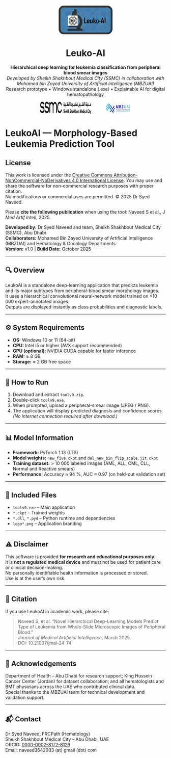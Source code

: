 <p align="center">
  <img src="assets/LeukoAI logo.png" height="90"/>
</p>

<h1 align="center">Leuko-AI</h1>

<p align="center">
  <strong>Hierarchical deep learning for leukemia classification from peripheral blood smear images</strong><br/>
  <em>Developed by Sheikh Shakhbout Medical City (SSMC) in collaboration with Mohamed bin Zayed University of Artificial Intelligence (MBZUAI)</em><br/>
  Research prototype • Windows standalone (.exe) • Explainable AI for digital hematopathology
</p>

<p align="center">
  <img src="assets/ssmc logo.png" height="40" style="margin-right:1cm;"/>
  <img src="assets/mbzuai logo.png" height="40"/>
</p>


# LeukoAI — Morphology-Based Leukemia Prediction Tool

## License
This work is licensed under the [Creative Commons Attribution-NonCommercial-NoDerivatives 4.0 International License](https://creativecommons.org/licenses/by-nc-nd/4.0/).
You may use and share the software for non-commercial research purposes with proper citation.  
No modifications or commercial uses are permitted.
© 2025 Dr Syed Naveed. 

Please **cite the following publication** when using the tool:
Naveed S et al., *J Med Artif Intell*, 2025.



**Developed by:** Dr Syed Naveed and team, Sheikh Shakhbout Medical City (SSMC), Abu Dhabi  
**Collaborators:** Mohamed Bin Zayed University of Artificial Intelligence (MBZUAI) and Hematology & Oncology Departments  
**Version:** v1.0  |  **Build Date:** October 2025

---

## 🔍 Overview
LeukoAI is a standalone deep-learning application that predicts leukemia and its major subtypes from peripheral-blood smear morphology images.  
It uses a hierarchical convolutional neural-network model trained on >10 000 expert-annotated images.  
Outputs are displayed instantly as class probabilities and diagnostic labels.

---

## ⚙️ System Requirements
- **OS:** Windows 10 or 11 (64-bit)  
- **CPU:** Intel i5 or higher (AVX support recommended)  
- **GPU (optional):** NVIDIA CUDA capable for faster inference  
- **RAM:** ≥ 8 GB  
- **Storage:** ≈ 2 GB free space

---

## 🚀 How to Run
1. Download and extract `toolv9.zip`.  
2. Double-click `toolv9.exe`.  
3. When prompted, upload a peripheral-smear image (JPEG / PNG).  
4. The application will display predicted diagnosis and confidence scores.  
*(No internet connection required after download.)*

---

## 📊 Model Information
- **Framework:** PyTorch 1.13 (LTS)  
- **Model weights:** `new_five.ckpt` and `del_new_bin_flip_scale.jit.ckpt`  
- **Training dataset:** > 10 000 labeled images (AML, ALL, CML, CLL, Normal and Reactive smears)  
- **Performance:** Accuracy ≈ 94 %, AUC ≈ 0.97 (on held-out validation set)

---

## 🧩 Included Files
- `toolv9.exe` – Main application  
- `*.ckpt` – Trained weights  
- `*.dll`, `*.pyd` – Python runtime and dependencies  
- `logo*.png` – Application branding

---

## ⚠️ Disclaimer
This software is provided **for research and educational purposes only.**  
It is **not a regulated medical device** and must not be used for patient care or clinical decision-making.  
No personally identifiable health information is processed or stored.  
Use is at the user’s own risk.

---

## 🧾 Citation
If you use LeukoAI in academic work, please cite:  

> Naveed S, et al. “Novel Hierarchical Deep-Learning Models Predict Type of Leukemia from Whole-Slide Microscopic Images of Peripheral Blood.”  
> *Journal of Medical Artificial Intelligence*, March 2025.   
> DOI: 10.21037/jmai-24-74

---

## 🧠 Acknowledgements
Department of Health – Abu Dhabi for research support; King Hussein Cancer Center (Jordan) for dataset collaboration; and all hematologists and BMT physicians across the UAE who contributed clinical data.  
Special thanks to the MBZUAI team for technical development and validation support.

---

## 📬 Contact
Dr Syed Naveed, FRCPath (Hematology)  
Sheikh Shakhbout Medical City – Abu Dhabi, UAE  
ORCID: [0000-0002-8172-8129](https://orcid.org/0000-0002-8172-8129)  
Email: naveed3642003 (at) gmail (dot) com

